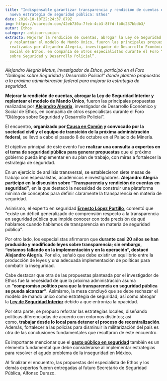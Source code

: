 ```yaml
---
title: "Indispensable garantizar transparencia y rendición de cuentas en la
  nueva estrategia de seguridad pública: Ethos"
date: 2018-10-10T22:24:37.879Z
img: https://ucarecdn.com/42eb730a-7feb-4cb3-8ffd-fb0c237bbdb3/
autor: Ethos
category: anticorrupcion
extracto: Mejorar la rendición de cuentas, abrogar la Ley de Seguridad Interior
  y replantear el modelo de Mando Único, fueron las principales propuestas
  realizadas por Alejandro Alegría, investigador de Desarrollo Económico y
  Social de Ethos, en compañía de otros especialistas durante el Foro “Diálogos
  sobre Seguridad y Desarrollo Policial”.
---
```

*Alejandro Alegría Matus, investigador de Ethos, participó en el Foro “Diálogos sobre Seguridad y Desarrollo Policial” donde planteó propuestas a la próxima administración federal para mejorar la estrategia de seguridad.* 

**Mejorar la rendición de cuentas, abrogar la Ley de Seguridad Interior y replantear el modelo de Mando Único**, fueron las principales propuestas realizadas por **[Alejandro Alegría](http://alealegriaglm/)**, investigador de Desarrollo Económico y Social de Ethos, en compañía de otros especialistas durante el Foro “Diálogos sobre Seguridad y Desarrollo Policial”. 

El encuentro, **organizado por [Causa en Común](http://causaencomun.org.mx/) y convocado por la sociedad civil y el equipo de transición de la próxima administración federal**, se llevó a cabo el pasado 8 de octubre en el Palacio de Minería.  

El objetivo principal de este evento fue **realizar una consulta a expertos en el tema de seguridad pública para generar propuestas** que el próximo gobierno pueda implementar en su plan de trabajo, con miras a fortalecer la estrategia de seguridad. 

En un ejercicio de análisis transversal, se establecieron siete mesas de trabajo con especialistas, académicos e investigadores. **Alejandro Alegría participó en la discusión sobre “Transparencia y rendición de cuentas en seguridad”**, en la que destacó la necesidad de construir una plataforma mínima de conceptos para definir claramente la transparencia en materia de seguridad. 

Asimismo, el experto en seguridad **[Ernesto López Portillo](http://ernestolpv/)**, comentó que “existe un déficit generalizado de comprensión respecto a la transparencia en seguridad pública que impide conocer con toda precisión de qué hablamos cuando hablamos de transparencia en materia de seguridad pública”. 

Por otro lado, los especialistas afirmaron que **durante casi 20 años se han producido y modificado leyes sobre transparencia; sin embargo, “estamos fallando en la implementación y en la operación”, destacó Alejandro Alegría**. Por ello, señaló que debe existir un equilibrio entre la producción de leyes y una adecuada implementación de políticas para combatir la inseguridad.  

Cabe destacar que otra de las propuestas planteada por el investigador de Ethos fue la necesidad de que la próxima administración asuma un **“compromiso político para que la transparencia en seguridad pública se pueda alcanzar”**. Asimismo, la mesa concluyó que se debe rechazar el modelo de mando único como estrategia de seguridad; así como abrogar la **[Ley de Seguridad Interior](http://www.diputados.gob.mx/LeyesBiblio/pdf/LSInt_211217.pdf)** debido a que entroniza la opacidad.  

Por otra parte, se propuso reforzar las estrategias locales, diseñando políticas diferenciadas de acuerdo con entornos distintos; así como, **trabajar desde lo local para detener el proceso de recentralización**. Además, fortalecer a las policías para disminuir la militarización del país es otra de las conclusiones fundamentales que resultaron de este encuentro. 

Es importante mencionar que el **[gasto público en seguridad](https://www.ethos.org.mx/es/ethos-publications/reporte-ethos-descifrando-gasto-seguridad/)** también es un elemento fundamental que debe considerarse al implementar estrategias para resolver el agudo problema de la inseguridad en México. 

Al finalizar el encuentro, las propuestas del especialista de Ethos y los demás expertos fueron entregadas al futuro Secretario de Seguridad Pública, Alfonso Durazo.